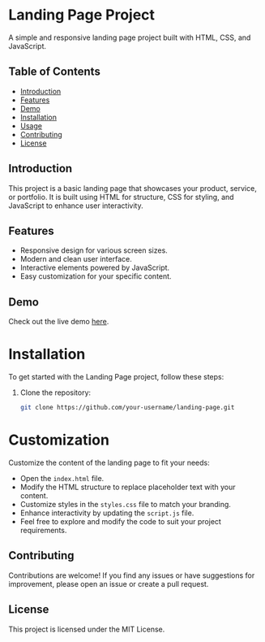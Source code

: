 # Landing Page Project

A simple and responsive landing page project built with HTML, CSS, and JavaScript.

## Table of Contents

- [Introduction](#introduction)
- [Features](#features)
- [Demo](#demo)
- [Installation](#installation)
- [Usage](#usage)
- [Contributing](#contributing)
- [License](#license)

## Introduction

This project is a basic landing page that showcases your product, service, or portfolio. It is built using HTML for structure, CSS for styling, and JavaScript to enhance user interactivity.

## Features

- Responsive design for various screen sizes.
- Modern and clean user interface.
- Interactive elements powered by JavaScript.
- Easy customization for your specific content.

## Demo

Check out the live demo [here](#your-demo-link).

# Installation

To get started with the Landing Page project, follow these steps:

1. Clone the repository:

   ```bash
   git clone https://github.com/your-username/landing-page.git

# Customization

Customize the content of the landing page to fit your needs:

- Open the `index.html` file.
- Modify the HTML structure to replace placeholder text with your content.
- Customize styles in the `styles.css` file to match your branding.
- Enhance interactivity by updating the `script.js` file.
- Feel free to explore and modify the code to suit your project requirements.

## Contributing

Contributions are welcome! If you find any issues or have suggestions for improvement, please open an issue or create a pull request.

## License

This project is licensed under the MIT License.

